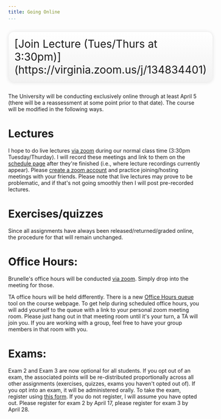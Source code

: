 ```yaml
---
title: Going Online
...
```


<div style="display:table; font-size:200%; margin: 1em auto; padding:1ex; box-shadow: 0 1px 10px rgba(0,0,0,.1); border: thin solid #eee; border-radius:1ex; background-image: linear-gradient(to bottom, #ffffff, #f2f2f2);">[Join Lecture (Tues/Thurs at 3:30pm)](https://virginia.zoom.us/j/134834401)</div>

The University will be conducting exclusively online through at least April 5 (there will be a reassessment at some point prior to that date). The course will be modified in the following ways.

# Lectures 

I hope to do live lectures [via zoom](https://virginia.zoom.us/j/134834401) during our normal class time (3:30pm Tuesday/Thurday). I will record these meetings and link to them on the [schedule page](/schedule.html) after they're finished (i.e., where lecture recordings currently appear). Please [create a zoom account](https://virginia.service-now.com/its?id=itsweb_kb_article&sys_id=65496792dbce6384a6ddc19115961912) and practice joining/hosting meetings with your friends. Please note that live lectures may prove to be problematic, and if that's not going smoothly then I will post pre-recorded lectures.


# Exercises/quizzes

Since all assignments have always been released/returned/graded online, the procedure for that will remain unchanged.


# Office Hours: 

Brunelle's office hours will be conducted [via zoom](https://virginia.zoom.us/j/2191769718). Simply drop into the meeting for those. 

TA office hours will be held differently. There is a new [Office Hours queue](https://kytos.cs.virginia.edu/ohq/?c=cs3102) tool on the course webpage. To get help during scheduled office hours, you will add yourself to the queue with a link to your personal zoom meeting room. Please just hang out in that meeting room until it's your turn, a TA will join you. If you are working with a group, feel free to have your group members in that room with you.


# Exams: 

Exam 2 and Exam 3 are now optional for all students. If you opt out of an exam, the associated points will be re-distributed proportionally across all other assignments (exercises, quizzes, exams you haven't opted out of). If you opt into an exam, it will be administered orally. To take the exam, register using [this form](https://forms.gle/eoDcrasuQR5x6qRG6). If you do not register, I will assume you have opted out. Please register for exam 2 by April 17, please register for exam 3 by April 28.
